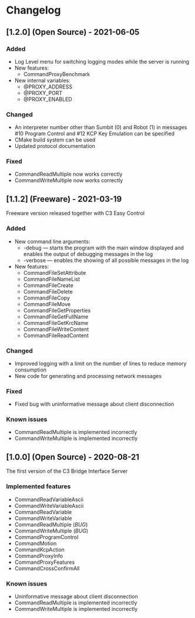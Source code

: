 # Changelog

## [1.2.0] (Open Source) - 2021-06-05
### Added
  - Log Level menu for switching logging modes while the server is running
  - New features:
    * CommandProxyBenchmark
  - New internal variables:
    * @PROXY_ADDRESS
    * @PROXY_PORT
    * @PROXY_ENABLED
### Changed
  - An interpreter number other than Sumbit (0) and Robot (1) in messages #10 Program Control and #12 KCP Key Emulation can be specified
  - CMake build system can be used
  - Updated protocol documentation
### Fixed
  - CommandReadMultiple now works correctly
  - CommandWriteMultiple now works correctly

## [1.1.2] (Freeware) - 2021-03-19
Freeware version released together with C3 Easy Control
### Added
  - New command line arguments:
    * -debug — starts the program with the main window displayed and enables the output of debugging messages in the log
    * -verbose — enables the showing of all possible messages in the log
  - New features:
    * CommandFileSetAttribute
    * CommandFileNameList
    * CommandFileCreate
    * CommandFileDelete
    * CommandFileCopy
    * CommandFileMove
    * CommandFileGetProperties
    * CommandFileGetFullName
    * CommandFileGetKrcName
    * CommandFileWriteContent
    * CommandFileReadContent
### Changed
  - Improved logging with a limit on the number of lines to reduce memory consumption
  - New code for generating and processing network messages
### Fixed
  - Fixed bug with uninformative message about client disconnection
### Known issues
  - CommandReadMultiple is implemented incorrectly
  - CommandWriteMultiple is implemented incorrectly

## [1.0.0] (Open Source) - 2020-08-21
The first version of the C3 Bridge Interface Server
### Implemented features
  - CommandReadVariableAscii
  - CommandWriteVariableAscii
  - CommandReadVariable
  - CommandWriteVariable
  - CommandReadMultiple (*BUG*)
  - CommandWriteMultiple (*BUG*)
  - CommandProgramControl
  - CommandMotion
  - CommandKcpAction
  - CommandProxyInfo
  - CommandProxyFeatures
  - CommandCrossConfirmAll
### Known issues
  - Uninformative message about client disconnection
  - CommandReadMultiple is implemented incorrectly
  - CommandWriteMultiple is implemented incorrectly
